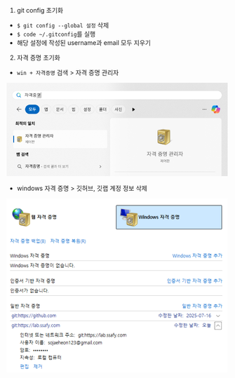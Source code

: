 1. git config 초기화
  - `$ git config --global 설정` 삭제
  - `$ code ~/.gitconfig`를 실행
  - 해당 설정에 작성된 username과 email 모두 지우기
2. 자격 증명 초기화
  - `win + 자격증명` 검색 > 자격 증명 관리자

  ![alt text](image.png)

  - windows 자격 증명 > 깃허브, 깃랩 계정 정보 삭제

  ![alt text](image-1.png)